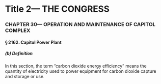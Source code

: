 
# Title 2— THE CONGRESS
### CHAPTER 30— OPERATION AND MAINTENANCE OF CAPITOL COMPLEX
#### § 2162. Capitol Power Plant
##### (b) Definition

In this section, the term “carbon dioxide energy efficiency” means the quantity of electricity used to power equipment for carbon dioxide capture and storage or use.
